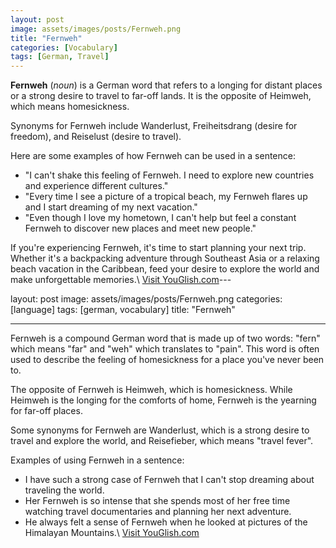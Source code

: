 ```yaml
---
layout: post
image: assets/images/posts/Fernweh.png
title: "Fernweh"
categories: [Vocabulary]
tags: [German, Travel]
---
```


**Fernweh** (*noun*) is a German word that refers to a longing for distant places or a strong desire to travel to far-off lands. It is the opposite of Heimweh, which means homesickness.

Synonyms for Fernweh include Wanderlust, Freiheitsdrang (desire for freedom), and Reiselust (desire to travel). 

Here are some examples of how Fernweh can be used in a sentence:

- "I can't shake this feeling of Fernweh. I need to explore new countries and experience different cultures."
- "Every time I see a picture of a tropical beach, my Fernweh flares up and I start dreaming of my next vacation."
- "Even though I love my hometown, I can't help but feel a constant Fernweh to discover new places and meet new people."

If you're experiencing Fernweh, it's time to start planning your next trip. Whether it's a backpacking adventure through Southeast Asia or a relaxing beach vacation in the Caribbean, feed your desire to explore the world and make unforgettable memories.\ <a id="yg-widget-0" class="youglish-widget" data-query="Fernweh" data-lang="german" data-components="8412" data-auto-start="0" data-bkg-color="theme_light" data-title="How%20to%20pronounce%20Fernweh%20in%20German"  rel="nofollow" href="https://youglish.com">Visit YouGlish.com</a><script async src="https://youglish.com/public/emb/widget.js" charset="utf-8"></script>---

layout: post
image: assets/images/posts/Fernweh.png
categories: [language]
tags: [german, vocabulary]
title: "Fernweh"

---

Fernweh is a compound German word that is made up of two words: "fern" which means "far" and "weh" which translates to "pain". This word is often used to describe the feeling of homesickness for a place you've never been to. 

The opposite of Fernweh is Heimweh, which is homesickness. While Heimweh is the longing for the comforts of home, Fernweh is the yearning for far-off places. 

Some synonyms for Fernweh are Wanderlust, which is a strong desire to travel and explore the world, and Reisefieber, which means "travel fever". 

Examples of using Fernweh in a sentence:

- I have such a strong case of Fernweh that I can't stop dreaming about traveling the world.
- Her Fernweh is so intense that she spends most of her free time watching travel documentaries and planning her next adventure.
- He always felt a sense of Fernweh when he looked at pictures of the Himalayan Mountains.\ <a id="yg-widget-0" class="youglish-widget" data-query="Fernweh" data-lang="german" data-components="8412" data-auto-start="0" data-bkg-color="theme_light" data-title="How%20to%20pronounce%20Fernweh%20in%20German"  rel="nofollow" href="https://youglish.com">Visit YouGlish.com</a><script async src="https://youglish.com/public/emb/widget.js" charset="utf-8"></script>